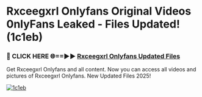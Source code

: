 # Rxceegxrl Onlyfans Original Videos 0nlyFans Leaked - Files Updated! (1c1eb)

<h3>🔴 CLICK HERE 🌐==►► <a href="https://tinyurl.com/2wckxsce" rel="nofollow">Rxceegxrl Onlyfans Updated Files</a></h3>

Get Rxceegxrl Onlyfans and all content. Now you can access all videos and pictures of Rxceegxrl Onlyfans. New Updated Files 2025!

[![1c1eb](https://i.imgur.com/AFduVYN.gif)](https://tinyurl.com/2wckxsce)
